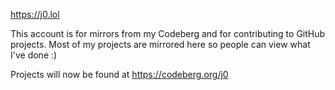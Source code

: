 https://j0.lol

This account is for mirrors from my Codeberg and for contributing to GitHub projects. Most of my projects are mirrored here so people can view what I've done :)

Projects will now be found at https://codeberg.org/j0
